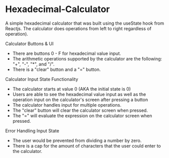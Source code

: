 # Hexadecimal-Calculator
A simple hexadecimal calculator that was built using the useState hook from Reactjs.
The calculator does operations from left to right regardless of operation).

Calculator Buttons & UI
- There are buttons 0 - F for hexadecimal value input. 
- The arithmetic operations supported by the calculator are the following: "+", "-", "*", and  "/".
- There is a "clear" button and a "=" button.

Calculator Input State Functionality
- The calculator starts at value 0 (AKA the initial state is 0)
- Users are able to see the hexadecimal value input as well as the operation input on the calculator's screen after pressing a button
- The calculator handles input for multiple operations. 
- The "clear" button will clear the calculator screen when pressed.
- The "=" will evaluate the expression on the calculator screen when pressed.

Error Handling Input State
- The user would be prevented from dividing a number by zero.
- There is a cap for the amount of characters that the user could enter to the calculator.
